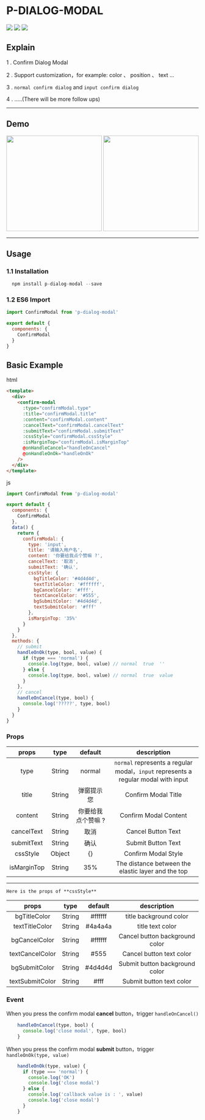 # P-DIALOG-MODAL

![](https://img.shields.io/badge/webpack-3.9.1-blue.svg)
![](https://img.shields.io/badge/vue-2.5.9-brightgreen.svg)
![](https://img.shields.io/badge/Author-PDK-yellow.svg)

## Explain

1 . Confirm Dialog Modal

2 . Support customization，for example: color 、 position 、 text ...

3 . `normal confirm dialog` and `input confirm dialog`

4 . .....(There will be more follow ups)

---

## Demo

<img src='https://github.com/PDKSophia/p-dialog-modal/raw/master/image/image1.png' width='250'>

<img src='https://github.com/PDKSophia/p-dialog-modal/raw/master/image/image2.png' width='250'>

---

## Usage

### 1.1 Installation

```javascript
  npm install p-dialog-modal --save
```

### 1.2 ES6 Import

```javascript
import ConfirmModal from 'p-dialog-modal'

export default {
  components: {
    ConfirmModal
  }
}
```

## Basic Example

html

```html
<template>
  <div>
    <confirm-modal
      :type="confirmModal.type"
      :title="confirmModal.title"
      :content="confirmModal.content"
      :cancelText="confirmModal.cancelText"
      :submitText="confirmModal.submitText"
      :cssStyle="confirmModal.cssStyle"
      :isMarginTop="confirmModal.isMarginTop"
      @onHandleCancel="handleOnCancel"
      @onHandleOnOk="handleOnOk"
    />
  </div>
</template>
```

js

```javascript
import ConfirmModal from 'p-dialog-modal'

export default {
  components: {
    ConfirmModal
  },
  data() {
    return {
      confirmModal: {
        type: 'input',
        title: '请输入用户名',
        content: '你要给我点个赞嘛 ?',
        cancelText: '取消',
        submitText: '确认',
        cssStyle: {
          bgTitleColor: '#4d4d4d',
          textTitleColor: '#ffffff',
          bgCancelColor: '#fff',
          textCancelColor: '#555',
          bgSubmitColor: '#4d4d4d',
          textSubmitColor: '#fff'
        },
        isMarginTop: '35%'
      }
    }
  },
  methods: {
    // submit
    handleOnOk(type, bool, value) {
      if (type === 'normal') {
        console.log(type, bool, value) // normal  true  ''
      } else {
        console.log(type, bool, value) // normal  true  value
      }
    },
    // cancel
    handleOnCancel(type, bool) {
      console.log('?????', type, bool)
    }
  }
}
```

### Props

|    props    |  type  |      default       |                                    description                                     |
| :---------: | :----: | :----------------: | :--------------------------------------------------------------------------------: |
|    type     | String |       normal       | `normal` represents a regular modal，`input` represents a regular modal with input |
|    title    | String |     弹窗提示您     |                                Confirm Modal Title                                 |
|   content   | String | 你要给我点个赞嘛 ? |                               Confirm Modal Content                                |
| cancelText  | String |        取消        |                                 Cancel Button Text                                 |
| submitText  | String |        确认        |                                 Submit Button Text                                 |
|  cssStyle   | Object |         {}         |                                Confirm Modal Style                                 |
| isMarginTop | String |        35%         |                 The distance between the elastic layer and the top                 |

---

`Here is the props of **cssStyle**`

|      props      |  type  | default |          description           |
| :-------------: | :----: | :-----: | :----------------------------: |
|  bgTitleColor   | String | #ffffff |     title background color     |
| textTitleColor  | String | #4a4a4a |        title text color        |
|  bgCancelColor  | String | #ffffff | Cancel button background color |
| textCancelColor | String |  #555   |    Cancel button text color    |
|  bgSubmitColor  | String | #4d4d4d | Submit button background color |
| textSubmitColor | String |  #fff   |    Submit button text color    |

### Event

When you press the confirm modal **cancel** button，trigger `handleOnCancel()`

```javascript
    handleOnCancel(type, bool) {
      console.log('close modal', type, bool)
    }
```

When you press the confirm modal **submit** button，trigger `handleOnOk(type, value)`

```javascript
    handleOnOk(type, value) {
      if (type === 'normal') {
        console.log('OK')
        console.log('close modal')
      } else {
        console.log('callback value is : ', value)
        console.log('close modal')
      }
    }
```
